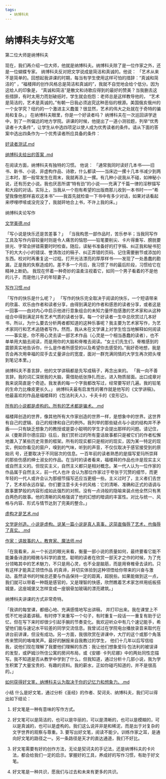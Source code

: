 ```yaml
---
tags:
  - 纳博科夫
---
```

# 纳博科夫与好文笔

第二位大师是纳博科夫

现在，我们再介绍一位大师，他就是纳博科夫。纳博科夫除了是一位作家之外，还是一位蝴蝶专家。
纳博科夫反对把文学说成是简洁和真诚的。他说：
「艺术从来不是简单的。回想起我讲课的时期，每当有学生使用这样可怕的措辞：“真诚和简洁的” ，“福楼拜的创作风格总是简洁和真诚的”，我就不自觉地会给个低分。因为这给人的印象是， “真诚和简洁”是散文和诗歌应得到的最好的赞美？当我删去这些措辞，有时太用力而划破纸时，学生就会抱怨：老师总是这样教导他的， “艺术是简洁的，艺术是真诚的。”有朝一日我必须追究这种恶俗的根源。美国俄亥俄州的一个女学究？纽约的一个激进主义蠢蛋？很显然，艺术的伟大之处就在于奇特的骗局和复杂。」
在纳博科夫眼里，你是一个好读者吗？
纳博科夫在一次巡回讲学途中，到了一所偏远的地方学院。讲课的时候，他提出了一道小测验题，列举“优秀读者十大条件”，让学生从中选四项足以使人成为优秀读者的条件。请从下面的答案中选出四条作为一个优秀读者所应具备的条件：

[好读者测试.md](./好读者测试.md)



[纳博科夫给出的答案 .md](./纳博科夫给出的答案%20.md)

在阅读方面，纳博科夫有独特的习惯。 他说： 「通常我同时读好几本书——旧书、新书、小说、非虚构作品、诗歌，什么都读——当床边一摞十几本书减少到两三本时，那一般常发生在周末，我就再添上一摞。有几种小说我从不碰，如神秘小说，还有历史小说。我也厌恶所谓“特有劲”的小说——充满了千篇一律的淫秽描写和大段的对话。实际上，当我从一个抱有希望的出版商那儿收到一本书时一一“希望我像他那样喜欢这本书”——我首先就检查一下书中有多少对话，如果对话看起来啰哩啰嗦或没完没了，我就砰地合上书，不许上我的床。」

纳博科夫论写作

[文学美德.md](./文学美德.md)

「写小说是快乐还是苦差事？」
「当我构思一部作品时，苦乐参半；当我同写作工具及写作内容较量时则是令人痛苦的恼怒——铅笔要削尖、卡片得重写、膀胱要排光、字常会拼错需要时时检查。随后，读秘书准备好的打字稿、纠正我和秘书犯下的大大小小的错误、誉清改过的稿子、纠正弄错的页码、记住需要删节或添加的东西。校对时再重复这一过程。打开光洁漂亮的厚厚样书——发现了一处愚蠢的勘漏，正是我的失察造成的。差不多一个月后，我习惯了书的最后阶段，习惯给它在精神上断奶。 我现在怀着一种奇妙的温柔注视着它，如同一个男子看着的不是他的儿子，而是他儿子的年轻妻子。」

[写作习惯.md](./写作习惯.md)

「写作的快乐是什么呢？」
「写作的快乐完全取决于阅读的快乐，一个短语带来的欣喜、欢乐由作者和读者分享，由得到满足的作者和感恩的读者分享，或者这是一回事——由对内心中启示他进行意象组合的未知力量怀抱感激的艺术家和从这种组合中得到满足并有艺术气质的读者分享。每一个好读者一生中总欣赏过几本好书，所以，为什么要去分析两者都知道的这种乐事呢？我主要为艺术家写作，为艺术家同行和艺术追随者写作。然而，我从未在文学课上对学生恰当地解释如何阅读——事实是，你不用心灵去读一部艺术作品（心灵是一个相当愚蠢的读者），也不单单用大脑去阅读，而是用你的大脑和脊椎去阅读。“女土们先生们，脊椎感到的震颤真实地告诉你，什么是作者所感受的以及希望你去感受的。”我好奇地想，我是否会再次用幸福的双手去丈量讲台的宽度，面对一群充满同情的大学生再次把头埋到笔记本里。」

纳博科夫不善言辞，他的文学讲稿都是先写成稿子，再念出来的。 「我一向不善言辞。我的词汇深居我的大脑，需借助纸张挣扎而出，进入物质层面。出口成章对我来说简直是个奇迹。我发表的每一个字我都改写过，经常要写好几遍。我的铅笔的生命力比橡皮更长久。」 纳博科夫最有启发性的著作就是他写的《文学讲稿》。他最喜欢的作品是福楼拜的《包法利夫人》，卡夫卡的《变形记》。 



[所有的小说都是虚构的。所有的艺术都是骗术。.md](./所有的小说都是虚构的。所有的艺术都是骗术。.md)



福楼拜创造的世界，像其他所有大作家创造的世界一样，是想象中的世界。这世界有自己的逻辑、自己的规律和自己的例外。我列举的那些疑点与小说的结构并不矛盾——只有缺乏想象力的教授或是耍小聪明的学生才会提出那样的问题。请记住，从《曼斯菲尔德庄园》往后，我们赏析过的所有童话故事都只是被它们的作者松懈地置入了某些历史背景的框架。所有的现实都只是相对的现实，因为某一特定的现实，例如你看见的窗户，嗅到的气味，听到的声音，不仅仅取决于感官接受到的原始讯 号，还要取决于不同层次的信息。一百年前的读者熟悉的是描写爱玛所崇拜的那些伤感的绅士淑女的作品。在当时的读者看来，福楼拜的作品也许是现实主义或自然主义的。但现实主义，自然主义都只是相对概念。某一代人认为一位作家的作品属于自然主义，前一代人也许 会认为那位作家过于夸张于冗赘的细节，而更年轻的一代人或许会认为那细节描写还应当更细一些。主义过时了，主义者们去世了，艺术却永远存留。你们要注意卡夫卡的风格：它的清晰、准确和正式的语调与故事噩梦般的内容形成如此强烈的对照。没有一点诗般的隐喻来装点他全然只有黑白两色的故事。他的清晰的风格强调了他的幻想的暗调的丰富性。对比与统一、风格与内容、形式与情节达到了完美的整合。」

[虚构才是艺术.md](./虚构才是艺术.md)



[文学是创造。小说是虚构。说某一篇小说是真人真事，这简直侮辱了艺术，也侮辱了真实。.md](./文学是创造。小说是虚构。说某一篇小说是真人真事，这简直侮辱了艺术，也侮辱了真实。.md)



[作家：讲故事的人，教育家、魔法师.md](./作家：讲故事的人，教育家、魔法师.md)



「在我看来，从一个长远的眼光来看，衡量一部小说的质量如何，最终要看它能不能兼备诗道的精微与科学的直觉。聪明的读者在欣赏一部天才之作的时候，为了充分领略其中的艺术魅力，不只是用心灵，也不全是脑筋，而是用脊椎骨去读的。只有这样才能真正领悟作品 的真谛，并切实体验到这种领悟给你带来的兴奋与激动。虽然读书的时候总还要与作品保持一定的距离，超脱些。如果能做到这一点，我们就可以带着一种既是感官的，又是理智的快感，欣然瞧着艺术家怎样用纸板搭城堡，这座城堡又怎样变成一座钢骨加玻璃的漂亮建筑。」



纳博科夫讲课的方式非常奇特。


「我讲的每堂课，都细心地、充满感情地写出讲稿， 并打印出来。我在课堂上不慌不忙地读着讲稿，有时停下来重写一个句子，有时重复一段话一一重复有助于记忆，但在写下来时却很少引起手腕的节奏变化。我欢迎听众中有几个速记能手，希望他们能与速记水平较差的同学交流信息。我曾试过在学院电台播放录音来取代在讲台前讲课，但没有成功。另一方面，我很欣赏在讲课中，大厅的这个或那个角落传来赞同的咯咯笑声。最好的酬报来自我教过的学生， 他们十几年以后写信给我，说他们现在理解了我要他们理解的东西：我让他们想象爱玛·包法利的被误译的发型，或萨姆沙所住公寓的房间布局，或《安娜· 卡列尼娜》中的两处同性恋描写。我不知道是否从教学中学到了什么，但我知道，通过分析十几部小说，我为学生积累了大量宝贵的、有趣的资料。我的薪水，正如你碰巧知道的，并不是很高的。」

[如何获得好文笔，纳博科夫认为取决于你的记忆力和想象力。.md](./如何获得好文笔，纳博科夫认为取决于你的记忆力和想象力。.md)



小结
什么是好文笔，通过分析《圣经》的作者、契诃夫、纳博科夫，我们可以得出如下结论：

1. 好文笔是一种有意味的写作方式。

2. 好文笔可以是简洁的，也可以是华丽的，可以是清晰的，也可以是模糊的，可以是真诚的，也可以是虚构的。我们这么说并非是和稀泥，而是出于对复杂的文字世界的观察与尊重。3. 要写出好文笔，阅读不能少。训练作家之耳，是通向好文笔的路径之一。另一条路径是天才的直达通道，我们不好比。

3. 好文笔需要有好的创作方法，无论是契诃夫的手记法，还是纳博科夫的卡片法，都会给我们一定的启示。掌握好的工具，养成好的写作习惯，有助于好文笔。

4. 好文笔是一种共识，愿我们与过去和未来有更多的共识。